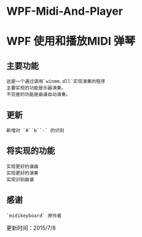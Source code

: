 # WPF-Midi-And-Player
WPF 使用和播放MIDI
弹琴
====

主要功能
-------
	这是一个通过调用`winmm.dll`实现演奏的程序
	主要实现的功能是乐器演奏。
	不完善的功能是曲谱自动演奏。

更新
------
	新增对 `#``b``·` 的识别

将实现的功能
--------
	实现更好的谱曲
	实现更好的演奏
	实现识别曲谱
	
感谢
------
	`midikeyboard` 原作者	
	
更新时间：2015/7/8